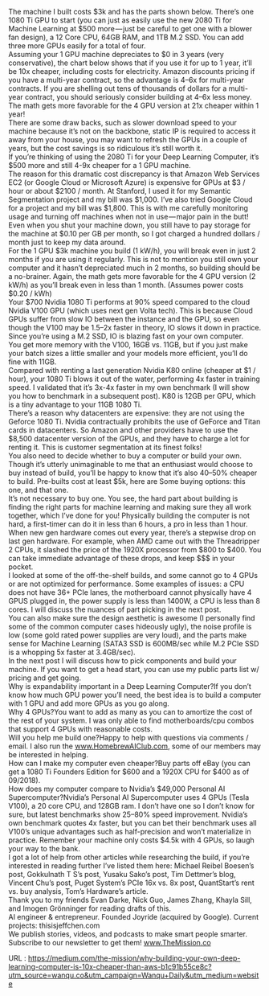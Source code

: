   The machine I built costs $3k and has the parts shown below. There’s one 1080 Ti GPU to start (you can just as easily use the new 2080 Ti for Machine Learning at $500 more — just be careful to get one with a blower fan design), a 12 Core CPU, 64GB RAM, and 1TB M.2 SSD. You can add three more GPUs easily for a total of four.  
    Assuming your 1 GPU machine depreciates to $0 in 3 years (very conservative), the chart below shows that if you use it for up to 1 year, it’ll be 10x cheaper, including costs for electricity. Amazon discounts pricing if you have a multi-year contract, so the advantage is 4–6x for multi-year contracts. If you are shelling out tens of thousands of dollars for a multi-year contract, you should seriously consider building at 4–6x less money. The math gets more favorable for the 4 GPU version at 21x cheaper within 1 year!  
    There are some draw backs, such as slower download speed to your machine because it’s not on the backbone, static IP is required to access it away from your house, you may want to refresh the GPUs in a couple of years, but the cost savings is so ridiculous it’s still worth it.  
    If you’re thinking of using the 2080 Ti for your Deep Learning Computer, it’s $500 more and still 4-9x cheaper for a 1 GPU machine.  
    The reason for this dramatic cost discrepancy is that Amazon Web Services EC2 (or Google Cloud or Microsoft Azure) is expensive for GPUs at $3 / hour or about $2100 / month. At Stanford, I used it for my Semantic Segmentation project and my bill was $1,000. I’ve also tried Google Cloud for a project and my bill was $1,800. This is with me carefully monitoring usage and turning off machines when not in use — major pain in the butt!  
    Even when you shut your machine down, you still have to pay storage for the machine at $0.10 per GB per month, so I got charged a hundred dollars / month just to keep my data around.  
    For the 1 GPU $3k machine you build (1 kW/h), you will break even in just 2 months if you are using it regularly. This is not to mention you still own your computer and it hasn’t depreciated much in 2 months, so building should be a no-brainer. Again, the math gets more favorable for the 4 GPU version (2 kW/h) as you’ll break even in less than 1 month. (Assumes power costs $0.20 / kWh)  
    Your $700 Nvidia 1080 Ti performs at 90% speed compared to the cloud Nvidia V100 GPU (which uses next gen Volta tech). This is because Cloud GPUs suffer from slow IO between the instance and the GPU, so even though the V100 may be 1.5–2x faster in theory, IO slows it down in practice. Since you’re using a M.2 SSD, IO is blazing fast on your own computer.  
    You get more memory with the V100, 16GB vs. 11GB, but if you just make your batch sizes a little smaller and your models more efficient, you’ll do fine with 11GB.  
    Compared with renting a last generation Nvidia K80 online (cheaper at $1 / hour), your 1080 Ti blows it out of the water, performing 4x faster in training speed. I validated that it’s 3x-4x faster in my own benchmark (I will show you how to benchmark in a subsequent post). K80 is 12GB per GPU, which is a tiny advantage to your 11GB 1080 Ti.  
    There’s a reason why datacenters are expensive: they are not using the Geforce 1080 Ti. Nvidia contractually prohibits the use of GeForce and Titan cards in datacenters. So Amazon and other providers have to use the $8,500 datacenter version of the GPUs, and they have to charge a lot for renting it. This is customer segmentation at its finest folks!  
    You also need to decide whether to buy a computer or build your own. Though it’s utterly unimaginable to me that an enthusiast would choose to buy instead of build, you’ll be happy to know that it’s also 40–50% cheaper to build. Pre-builts cost at least $5k, here are Some buying options: this one, and that one.  
    It’s not necessary to buy one. You see, the hard part about building is finding the right parts for machine learning and making sure they all work together, which I’ve done for you! Physically building the computer is not hard, a first-timer can do it in less than 6 hours, a pro in less than 1 hour.  
    When new gen hardware comes out every year, there’s a stepwise drop on last gen hardware. For example, when AMD came out with the Threadripper 2 CPUs, it slashed the price of the 1920X processor from $800 to $400. You can take immediate advantage of these drops, and keep $$$ in your pocket.  
    I looked at some of the off-the-shelf builds, and some cannot go to 4 GPUs or are not optimized for performance. Some examples of issues: a CPU does not have 36+ PCIe lanes, the motherboard cannot physically have 4 GPUS plugged in, the power supply is less than 1400W, a CPU is less than 8 cores. I will discuss the nuances of part picking in the next post.  
    You can also make sure the design aesthetic is awesome (I personally find some of the common computer cases hideously ugly), the noise profile is low (some gold rated power supplies are very loud), and the parts make sense for Machine Learning (SATA3 SSD is 600MB/sec while M.2 PCIe SSD is a whopping 5x faster at 3.4GB/sec).  
    In the next post I will discuss how to pick components and build your machine. If you want to get a head start, you can use my public parts list w/ pricing and get going.  
    Why is expandability important in a Deep Learning Computer?If you don’t know how much GPU power you’ll need, the best idea is to build a computer with 1 GPU and add more GPUs as you go along.  
    Why 4 GPUs?You want to add as many as you can to amortize the cost of the rest of your system. I was only able to find motherboards/cpu combos that support 4 GPUs with reasonable costs.  
    Will you help me build one?Happy to help with questions via comments / email. I also run the www.HomebrewAIClub.com, some of our members may be interested in helping.  
    How can I make my computer even cheaper?Buy parts off eBay (you can get a 1080 Ti Founders Edition for $600 and a 1920X CPU for $400 as of 09/2018).  
    How does my computer compare to Nvidia’s $49,000 Personal AI Supercomputer?Nvidia’s Personal AI Supercomputer uses 4 GPUs (Tesla V100), a 20 core CPU, and 128GB ram. I don’t have one so I don’t know for sure, but latest benchmarks show 25–80% speed improvement. Nvidia’s own benchmark quotes 4x faster, but you can bet their benchmark uses all V100’s unique advantages such as half-precision and won’t materialize in practice. Remember your machine only costs $4.5k with 4 GPUs, so laugh your way to the bank.  
    I got a lot of help from other articles while researching the build, if you’re interested in reading further I’ve listed them here: Michael Reibel Boesen’s post, Gokkulnath T S’s post, Yusaku Sako’s post, Tim Dettmer’s blog, Vincent Chu’s post, Puget System’s PCIe 16x vs. 8x post, QuantStart’s rent vs. buy analysis, Tom’s Hardware’s article.  
    Thank you to my friends Evan Darke, Nick Guo, James Zhang, Khayla Sill, and Imogen Grönninger for reading drafts of this.  
    AI engineer & entrepreneur. Founded Joyride (acquired by Google). Current projects: thisisjeffchen.com  
    We publish stories, videos, and podcasts to make smart people smarter. Subscribe to our newsletter to get them! www.TheMission.co  
    
  URL : https://medium.com/the-mission/why-building-your-own-deep-learning-computer-is-10x-cheaper-than-aws-b1c91b55ce8c?utm_source=wanqu.co&utm_campaign=Wanqu+Daily&utm_medium=website